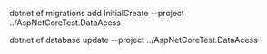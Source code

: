 ﻿dotnet ef migrations add InitialCreate --project ../AspNetCoreTest.DataAcess

dotnet ef database update --project ../AspNetCoreTest.DataAcess